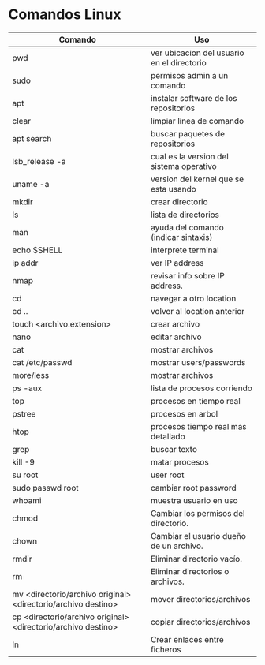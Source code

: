 # Comandos Linux

Comando | Uso
------------ | -------------
pwd | ver ubicacion del usuario en el directorio
sudo | permisos admin a un comando 
apt | instalar software de los repositorios
clear | limpiar linea de comando 
apt search | buscar paquetes de repositorios
lsb_release -a | cual es la version del sistema operativo
uname -a | version del kernel que se esta usando 
mkdir | crear directorio
ls | lista de directorios
man <comandos> | ayuda del comando (indicar sintaxis)
echo $SHELL | interprete terminal
ip addr | ver IP address
nmap | revisar info sobre IP address.
cd | navegar a otro location
cd .. | volver al location anterior
touch <archivo.extension> | crear archivo
nano <nombre archivo> | editar archivo
cat <nombre archivo> | mostrar archivos
cat /etc/passwd | mostrar users/passwords
more/less | mostrar archivos
ps -aux | lista de procesos corriendo
top | procesos en tiempo real
pstree | procesos en arbol
htop | procesos tiempo real mas detallado
| grep | buscar texto 
kill -9 <PID> | matar procesos
su root | user root
sudo passwd root | cambiar root password
whoami | muestra usuario en uso
chmod | Cambiar los permisos del directorio.
chown | Cambiar el usuario dueño de un archivo.
rmdir | Eliminar directorio vacío.
rm | Eliminar directorios o archivos.
mv <directorio/archivo original> <directorio/archivo destino> | mover directorios/archivos
cp <directorio/archivo original> <directorio/archivo destino> | copiar directorios/archivos
ln | Crear enlaces entre ficheros
